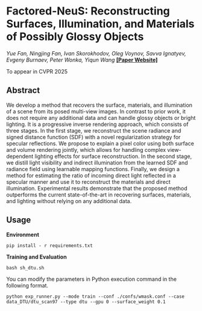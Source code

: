 # Factored-NeuS: Reconstructing Surfaces, Illumination, and Materials of Possibly Glossy Objects

*Yue Fan, Ningjing Fan, Ivan Skorokhodov, Oleg Voynov, Savva Ignatyev, Evgeny Burnaev, Peter Wonka, Yiqun Wang*
**[[Paper Website]](https://yiqun-wang.github.io/Factored-NeuS)**

To appear in CVPR 2025

## Abstract
We develop a method that recovers the surface, materials, and illumination of a scene from its posed multi-view images.
In contrast to prior work, it does not require any additional data and can handle glossy objects or bright lighting.
It is a progressive inverse rendering approach, which consists of three stages.
In the first stage, we reconstruct the scene radiance and signed distance function (SDF) with a novel regularization strategy for specular reflections.
We propose to explain a pixel color using both surface and volume rendering jointly, which allows for handling complex view-dependent lighting effects for surface reconstruction.
In the second stage, we distill light visibility and indirect illumination from the learned SDF and radiance field using learnable mapping functions.
Finally, we design a method for estimating the ratio of incoming direct light reflected in a specular manner and use it to reconstruct the materials and direct illumination.
Experimental results demonstrate that the proposed method outperforms the current state-of-the-art in recovering surfaces, materials, and lighting without relying on any additional data.

## Usage

**Environment**

```shell
pip install - r requirements.txt
```

**Training and Evaluation**

```shell
bash sh_dtu.sh
```

You can modify the parameters in Python execution command in the following format.
```shell
python exp_runner.py --mode train --conf ./confs/wmask.conf --case data_DTU/dtu_scan97 --type dtu --gpu 0 --surface_weight 0.1
```
